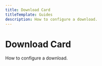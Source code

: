 ```yaml
---
title: Download Card
titleTemplate: Guides
description: How to configure a download.
---
```


# Download Card
How to configure a download.
